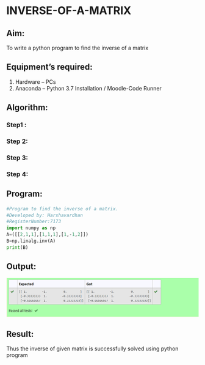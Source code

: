 # INVERSE-OF-A-MATRIX
## Aim:
To write a python program to find the inverse of a matrix
## Equipment’s required:
1. 	Hardware – PCs
2. 	Anaconda – Python 3.7 Installation / Moodle-Code Runner
## Algorithm:
### Step1 : 
### Step 2: 
### Step 3: 
### Step 4: 

## Program:
```python
#Program to find the inverse of a matrix.
#Developed by: Harshavardhan
#RegisterNumber:7173
import numpy as np
A=([[2,1,1],[1,1,1],[1,-1,2]])
B=np.linalg.inv(A)
print(B)
```
## Output:
![model](/Screenshot%20(16).png)
## Result:
Thus the inverse of given matrix is successfully solved using python program

